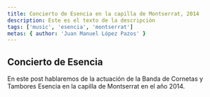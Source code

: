 ```yaml
---
title: Concierto de Esencia en la capilla de Montserrat, 2014
description: Este es el texto de la descripción
tags: ['music', 'esencia', 'montserrat']
metas: { author: 'Juan Manuel López Pazos' }
---
```


## Concierto de Esencia

En este post hablaremos de la actuación de la Banda de Cornetas y Tambores Esencia en la capilla de Montserrat en el año 2014.
